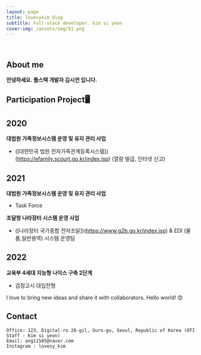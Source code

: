 ```yaml
---
layout: page
title: lovesykim_blog
subtitle: Full-stack developer. kim si yeon
cover-img: /assets/img/b1.png
---
```


<br/>

## About me

**안녕하세요. 풀스택 개발자 김시연 입니다.** 

## Participation Project🖥

## 2020 <BR>
**대법원 가족정보시스템 운영 및 유지 관리 사업**
- ([대한민국 법원 전자가족관계등록시스템])(https://efamily.scourt.go.kr/index.jsp) (열람 발급, 인터넷 신고)

## 2021 <BR>
**대법원 가족정보시스템 운영 및 유지 관리 사업**
- Task Force

**조달청 나라장터 시스템 운영 사업**
- ([나라장터 국가종합 전자조달])(https://www.g2b.go.kr/index.jsp) & EDI (물품,일반용역) 시스템 운영팀

## 2022 <BR>
**교육부 4세대 지능형 나이스 구축 2단계**
- 검정고시 대입전형

I love to bring new ideas and share it with collaborators. Hello world! &#128525;

## Contact

```
Office: 123, Digital-ro 26-gil, Guro-gu, Seoul, Republic of Korea (OTI Staff - Kim si yeon)
Email: ang11585@naver.com
Instagram : lovesy_kim
```
